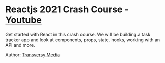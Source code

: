 # Reactjs 2021 Crash Course - [Youtube]

Get started with React in this crash course. We will be building a task tracker app and look at components, props, state, hooks, working with an API and more.
<br>

Author: [Transversy Media]

[youtube]: https://www.youtube.com/watch?v=w7ejDZ8SWv8&t=279s
[transversy media]: https://www.youtube.com/channel/UC29ju8bIPH5as8OGnQzwJyA
